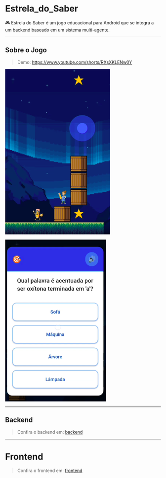 # Estrela_do_Saber

🎮 Estrela do Saber é um jogo educacional para Android que se integra a um backend baseado em um sistema multi-agente.

---
## Sobre o Jogo

> Demo: https://www.youtube.com/shorts/RXsXKLENw0Y

![alt text](assets/image.png)

![alt text](assets/image02.png)

---
## Backend

> Confira o backend em: [backend](backend/)

---
# Frontend

> Confira o frontend em: [frontend](frontend/)
